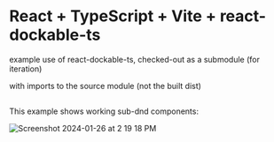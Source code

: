 # React + TypeScript + Vite + react-dockable-ts

example use of react-dockable-ts, checked-out as a submodule (for iteration)

with imports to the source module (not the built dist)

##
This example shows working sub-dnd components:

![Screenshot 2024-01-26 at 2 19 18 PM](https://github.com/ncoder/vite-project/assets/1332278/5e6ddfe2-ea03-4108-91ad-6ced83a10551)
